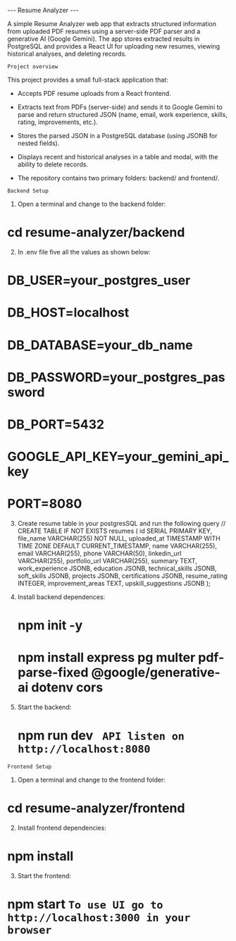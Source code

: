   --- Resume Analyzer ---

A simple Resume Analyzer web app that extracts structured information from uploaded PDF resumes using a server-side PDF parser and a generative AI (Google Gemini). The app stores extracted results in PostgreSQL and provides a React UI for uploading new resumes, viewing historical analyses, and deleting records.


`Project overview`

This project provides a small full-stack application that:

 * Accepts PDF resume uploads from a React frontend.

 * Extracts text from PDFs (server-side) and sends it to Google Gemini to parse and return structured JSON (name, email, work experience, skills, rating,    improvements, etc.).

 * Stores the parsed JSON in a PostgreSQL database (using JSONB for nested fields).

 * Displays recent and historical analyses in a table and modal, with the ability to delete records.

 * The repository contains two primary folders: backend/ and frontend/.

 `Backend Setup`

 1. Open a terminal and change to the backend folder:
   # cd resume-analyzer/backend

 2. In .env file five all the values as shown below:
   # DB_USER=your_postgres_user
   # DB_HOST=localhost
   # DB_DATABASE=your_db_name
   # DB_PASSWORD=your_postgres_password
   # DB_PORT=5432
   # GOOGLE_API_KEY=your_gemini_api_key
   # PORT=8080

 3. Create resume table in your postgresSQL and run the following query
   // CREATE TABLE IF NOT EXISTS resumes (
        id SERIAL PRIMARY KEY,
        file_name VARCHAR(255) NOT NULL,
        uploaded_at TIMESTAMP WITH TIME ZONE DEFAULT CURRENT_TIMESTAMP,
        name VARCHAR(255),
        email VARCHAR(255),
        phone VARCHAR(50),
        linkedin_url VARCHAR(255),
        portfolio_url VARCHAR(255),
        summary TEXT,
        work_experience JSONB,
        education JSONB,
        technical_skills JSONB,
        soft_skills JSONB,
        projects JSONB,
        certifications JSONB,
        resume_rating INTEGER,
        improvement_areas TEXT,
        upskill_suggestions JSONB
        );  

 4. Install backend dependences:
    # npm init -y
    # npm install express pg multer pdf-parse-fixed @google/generative-ai dotenv cors

 5. Start the backend:
    # npm run dev   ` API listen on http://localhost:8080`


 `Frontend Setup`

 1. Open a terminal and change to the frontend folder:
   # cd resume-analyzer/frontend

 2. Install frontend dependencies:
   # npm install

 3. Start the frontend:
   # npm start   `To use UI go to http://localhost:3000 in your browser`